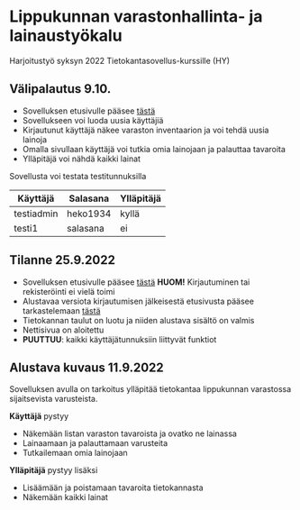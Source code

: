 # Lippukunnan varastonhallinta- ja lainaustyökalu
Harjoitustyö syksyn 2022 Tietokantasovellus-kurssille (HY)

## Välipalautus 9.10.
- Sovelluksen etusivulle pääsee [tästä](https://tsoha-lpkvarasto.herokuapp.com/)
- Sovellukseen voi luoda uusia käyttäjiä
- Kirjautunut käyttäjä näkee varaston inventaarion ja voi tehdä uusia lainoja
- Omalla sivullaan käyttäjä voi tutkia omia lainojaan ja palauttaa tavaroita
- Ylläpitäjä voi nähdä kaikki lainat

Sovellusta voi testata testitunnuksilla

| Käyttäjä | Salasana | Ylläpitäjä |
|----------|----------|------------|
|testiadmin| heko1934 |  kyllä     |
|  testi1  | salasana |   ei       |

## Tilanne 25.9.2022
- Sovelluksen etusivulle pääsee [tästä](https://tsoha-lpkvarasto.herokuapp.com/) **HUOM!** Kirjautuminen tai rekisteröinti ei vielä toimi
- Alustavaa versiota kirjautumisen jälkeisestä etusivusta pääsee tarkastelemaan [tästä](https://tsoha-lpkvarasto.herokuapp.com/frontpage)
- Tietokannan taulut on luotu ja niiden alustava sisältö on valmis
- Nettisivua on aloitettu
- **PUUTTUU**: kaikki käyttäjätunnuksiin liittyvät funktiot

## Alustava kuvaus 11.9.2022
Sovelluksen avulla on tarkoitus ylläpitää tietokantaa lippukunnan varastossa sijaitsevista varusteista.

**Käyttäjä** pystyy
- Näkemään listan varaston tavaroista ja ovatko ne lainassa
- Lainaamaan ja palauttamaan varusteita
- Tutkailemaan omia lainojaan

**Ylläpitäjä** pystyy lisäksi
- Lisäämään ja poistamaan tavaroita tietokannasta
- Näkemään kaikki lainat
